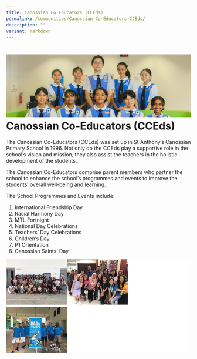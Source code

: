 ```yaml
---
title: Canossian Co Educators (CCEds)
permalink: /communities/Canossian-Co-Educators-CCEds/
description: ""
variant: markdown
---
```

![](/images/Banners/banner_comm__2_.jpg)
Canossian Co-Educators (CCEds)
==============================


The Canossian Co-Educators (CCEds) was set up in St Anthony’s Canossian Primary School in 1996. Not only do the CCEds play a supportive role in the school’s vision and mission, they also assist the teachers in the holistic development of the students.

The Canossian Co-Educators comprise parent members who partner the school to enhance the school’s programmes and events to improve the students’ overall well-being and learning.

The School Programmes and Events include:

1.  International Friendship Day
2.  Racial Harmony Day
3.  MTL Fortnight
4.  National Day Celebrations
5.  Teachers’ Day Celebrations
6.  Children’s Day
7.  P1 Orientation
8.  Canossian Saints’ Day


![](/images/Communities.png)